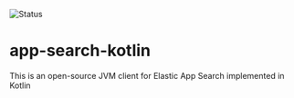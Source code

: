 ![Status](https://github.com/itasyurt/app-search-kotlin/.github/workflows/clean_build.yml/badge.svg)
# app-search-kotlin
This is an open-source JVM client for Elastic App Search implemented in Kotlin
